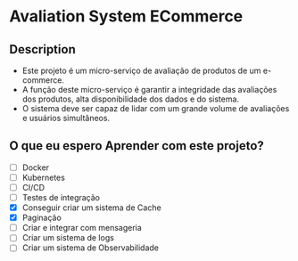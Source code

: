 # Avaliation System ECommerce

## Description

- Este projeto é um micro-serviço de avaliação de produtos de um e-commerce.
- A função deste micro-serviço é garantir a integridade das avaliações dos produtos, alta disponibilidade dos dados e do sistema.
- O sistema deve ser capaz de lidar com um grande volume de avaliações e usuários simultâneos.


## O que eu espero Aprender com este projeto?

- [ ] Docker
- [ ] Kubernetes
- [ ] CI/CD
- [ ] Testes de integração
- [x] Conseguir criar um sistema de Cache
- [x] Paginação
- [ ] Criar e integrar com mensageria
- [ ] Criar um sistema de logs
- [ ] Criar um sistema de Observabilidade
